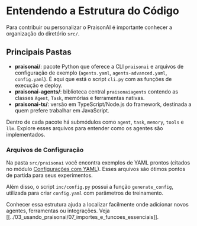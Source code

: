 # Entendendo a Estrutura do Código

Para contribuir ou personalizar o PraisonAI é importante conhecer a organização do diretório `src/`.

## Principais Pastas

- **praisonai/**: pacote Python que oferece a CLI `praisonai` e arquivos de configuração de exemplo (`agents.yaml`, `agents-advanced.yaml`, `config.yaml`). É aqui que está o script `cli.py` com as funções de execução e deploy.
- **praisonai-agents/**: biblioteca central `praisonaiagents` contendo as classes `Agent`, `Task`, memórias e ferramentas nativas.
- **praisonai-ts/**: versão em TypeScript/Node.js do framework, destinada a quem prefere trabalhar em JavaScript.

Dentro de cada pacote há submódulos como `agent`, `task`, `memory`, `tools` e `llm`. Explore esses arquivos para entender como os agentes são implementados.

### Arquivos de Configuração

Na pasta `src/praisonai` você encontra exemplos de YAML prontos (citados no módulo [Configurações com YAML](../03_usando_praisonai/06_configuracoes_yaml.md)). Esses arquivos são ótimos pontos de partida para seus experimentos.

Além disso, o script `inc/config.py` possui a função `generate_config`, utilizada para criar `config.yaml` com parâmetros de treinamento.

Conhecer essa estrutura ajuda a localizar facilmente onde adicionar novos agentes, ferramentas ou integrações.
Veja [[../03_usando_praisonai/07_importes_e_funcoes_essenciais]].
